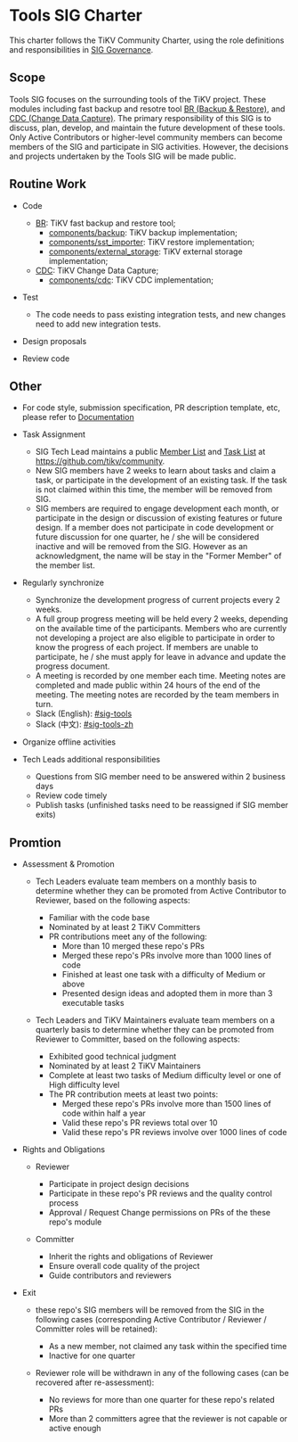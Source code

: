 # Tools SIG Charter

This charter follows the TiKV Community Charter, using the role definitions and responsibilities in [SIG Governance](/GOVERNANCE.md).

## Scope

 Tools SIG focuses on the surrounding tools of the TiKV project. These modules including fast backup and resotre tool [BR (Backup & Restore)](https://github.com/pingcap/br/), and [CDC (Change Data Capture)](https://github.com/pingcap/ticdc). The primary responsibility of this SIG is to discuss, plan, develop, and maintain the future development of these tools. Only Active Contributors or higher-level community members can become members of the SIG and participate in SIG activities. However, the decisions and projects undertaken by the Tools SIG will be made public.

## Routine Work

- Code
  - [BR](https://github.com/pingcap/br): TiKV fast backup and restore tool;
    - [components/backup](https://github.com/tikv/tikv/tree/master/components/backup): TiKV backup implementation;
    - [components/sst_importer](https://github.com/tikv/tikv/tree/master/components/sst_importer): TiKV restore implementation;
    - [components/external_storage](https://github.com/tikv/tikv/tree/master/components/external_storage): TiKV external storage implementation;
  - [CDC](https://github.com/pingcap/ticdc): TiKV Change Data Capture;
    - [components/cdc](https://github.com/tikv/tikv/tree/master/components/cdc): TiKV CDC implementation;

- Test
  - The code needs to pass existing integration tests, and new changes need to add new integration tests.

- Design proposals
- Review code

## Other

- For code style, submission specification, PR description template, etc, please refer to [Documentation](https://github.com/tikv/tikv/blob/master/CONTRIBUTING.md)

- Task Assignment
  - SIG Tech Lead maintains a public [Member List](./membership.md) and [Task List](./workflow-zh_CN.md) at https://github.com/tikv/community.
  - New SIG members have 2 weeks to learn about tasks and claim a task, or participate in the development of an existing task. If the task is not claimed within this time, the member will be removed from SIG.
  - SIG members are required to engage development each month, or participate in the design or discussion of existing features or future design. If a member does not participate in code development or future discussion for one quarter, he / she will be considered inactive and will be removed from the SIG. However as an acknowledgment, the name will be stay in the "Former Member" of the member list.

- Regularly synchronize
  - Synchronize the development progress of current projects every 2 weeks.
  - A full group progress meeting will be held every 2 weeks, depending on the available time of the participants. Members who are currently not developing a project are also eligible to participate in order to know the progress of each project. If members are unable to participate, he / she must apply for leave in advance and update the progress document.
  - A meeting is recorded by one member each time. Meeting notes are completed and made public within 24 hours of the end of the meeting. The meeting notes are recorded by the team members in turn.
  - Slack (English): [#sig-tools](https://tidbcommunity.slack.com/messages/sig-tools)
  - Slack (中文): [#sig-tools-zh](https://tidbcommunity.slack.com/messages/sig-tools-zh)

- Organize offline activities

- Tech Leads additional responsibilities
  - Questions from SIG member need to be answered within 2 business days
  - Review code timely
  - Publish tasks (unfinished tasks need to be reassigned if SIG member exits)

## Promtion

- Assessment & Promotion
  - Tech Leaders evaluate team members on a monthly basis to determine whether they can be promoted from Active Contributor to Reviewer, based on the following aspects:
    - Familiar with the code base
    - Nominated by at least 2 TiKV Committers
    - PR contributions meet any of the following:
      - More than 10 merged these repo's PRs
      - Merged these repo's PRs involve more than 1000 lines of code
      - Finished at least one task with a difficulty of Medium or above
      - Presented design ideas and adopted them in more than 3 executable tasks

  - Tech Leaders and TiKV Maintainers evaluate team members on a quarterly basis to determine whether they can be promoted from Reviewer to Committer, based on the following aspects:
    - Exhibited good technical judgment
    - Nominated by at least 2 TiKV Maintainers
    - Complete at least two tasks of Medium difficulty level or one of High difficulty level
    - The PR contribution meets at least two points:
      - Merged these repo's PRs involve more than 1500 lines of code within half a year
      - Valid these repo's PR reviews total over 10
      - Valid these repo's PR reviews involve over 1000 lines of code

- Rights and Obligations
  - Reviewer
    - Participate in project design decisions
    - Participate in these repo's PR reviews and the quality control process
    - Approval / Request Change permissions on PRs of the these repo's module

  - Committer
    - Inherit the rights and obligations of Reviewer
    - Ensure overall code quality of the project
    - Guide contributors and reviewers

- Exit
  - these repo's SIG members will be removed from the SIG in the following cases (corresponding Active Contributor / Reviewer / Committer roles will be retained):
    - As a new member, not claimed any task within the specified time
    - Inactive for one quarter

  - Reviewer role will be withdrawn in any of the following cases (can be recovered after re-assessment):
    - No reviews for more than one quarter for these repo's related PRs
    - More than 2 committers agree that the reviewer is not capable or active enough
